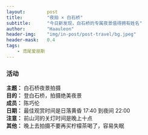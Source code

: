 ```yaml
---
layout:        post
title:         "夜拍 × 白石桥"
subtitle:      "今日新发现，白石桥的专属夜景值得拥有姓名"
author:        "Haauleon"
header-img:    "img/in-post/post-travel/bg.jpeg"
header-mask:   0.4
tags:
    - 鸢尾爱丽斯
---
```


### 活动
**主题：** 白石桥夜景拍摄                         
**目的：** 登白石桥，拍摄绝美夜景                                             
**成员：** 陈巧伦        
**日期：** 最佳观赏时间是日落黄昏 17:40 到夜间 22:00                       
**注意：** 前山河的关灯时间是晚上十点              
**其他：** 晚上去拍摄不要再买柠檬茶喝了，容易失眠           
